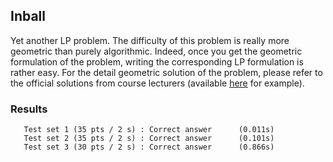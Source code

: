 ## Inball
Yet another LP problem. The difficulty of this problem is really more geometric than purely algorithmic. Indeed, once you get the geometric formulation of the problem, writing the corresponding LP formulation is rather easy. For the detail geometric solution of the problem, please refer to the official solutions from course lecturers (available [here](https://github.com/daniCh8/eth-algolab-2019/blob/master/week7/inball/master-solution-inball.pdf) for example).

### Results
```
   Test set 1 (35 pts / 2 s) : Correct answer      (0.011s)
   Test set 2 (35 pts / 2 s) : Correct answer      (0.101s)
   Test set 3 (30 pts / 2 s) : Correct answer      (0.866s)
```
